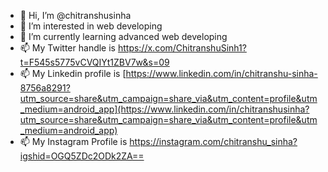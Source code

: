 - 👋 Hi, I’m @chitranshusinha
- 👀 I’m interested in web developing
- 🌱 I’m currently learning advanced web developing
- 📫 My Twitter handle is https://x.com/ChitranshuSinh1?t=F545s5775vCVQIYt1ZBV7w&s=09
- 📫 My Linkedin profile is [https://www.linkedin.com/in/chitranshu-sinha-8756a8291?utm_source=share&utm_campaign=share_via&utm_content=profile&utm_medium=android_app](https://www.linkedin.com/in/chitranshusinha?utm_source=share&utm_campaign=share_via&utm_content=profile&utm_medium=android_app)
- 📫 My Instagram Profile is https://instagram.com/chitranshu_sinha?igshid=OGQ5ZDc2ODk2ZA==

<!---
chitranshusinha/chitranshusinha is a ✨ special ✨ repository because its `README.md` (this file) appears on your GitHub profile.
You can click the Preview link to take a look at your changes.
--->
